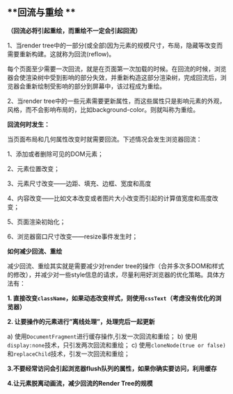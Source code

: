## **回流与重绘   **

**（回流必将引起重绘，而重绘不一定会引起回流）**

1、当render tree中的一部分(或全部)因为元素的规模尺寸，布局，隐藏等改变而需要重新构建。这就称为回流(reflow)。

  每个页面至少需要一次回流，就是在页面第一次加载的时候。在回流的时候，浏览器会使渲染树中受到影响的部分失效，并重新构造这部分渲染树，完成回流后，浏览器会重新绘制受影响的部分到屏幕中，该过程成为重绘。

2、当render tree中的一些元素需要更新属性，而这些属性只是影响元素的外观，风格，而不会影响布局的，比如background-color。则就叫称为重绘。

**回流何时发生：**

当页面布局和几何属性改变时就需要回流。下述情况会发生浏览器回流：

1、添加或者删除可见的DOM元素；

2、元素位置改变；

3、元素尺寸改变——边距、填充、边框、宽度和高度

4、内容改变——比如文本改变或者图片大小改变而引起的计算值宽度和高度改变；

5、页面渲染初始化；

6、浏览器窗口尺寸改变——resize事件发生时；

**如何减少回流、重绘**

减少回流、重绘其实就是需要减少对render tree的操作（合并多次多DOM和样式的修改），并减少对一些style信息的请求，尽量利用好浏览器的优化策略。具体方法有：

**1. 直接改变`className`，如果动态改变样式，则使用`cssText`（考虑没有优化的浏览器）**

**2. 让要操作的元素进行”离线处理”，处理完后一起更新**

a) 使用`DocumentFragment`进行缓存操作,引发一次回流和重绘；
b) 使用`display:none`技术，只引发两次回流和重绘；
c) 使用`cloneNode(true or false) `和` replaceChild `技术，引发一次回流和重绘；

**3.不要经常访问会引起浏览器flush队列的属性，如果你确实要访问，利用缓存**

**4.让元素脱离动画流，减少回流的Render Tree的规模**